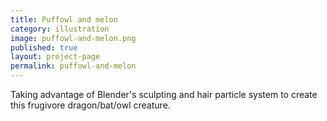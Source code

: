 ```yaml
---
title: Puffowl and melon
category: illustration
image: puffowl-and-melon.png
published: true
layout: project-page
permalink: puffowl-and-melon
---
```

Taking advantage of Blender's sculpting and hair particle system to create this frugivore dragon/bat/owl creature. 
